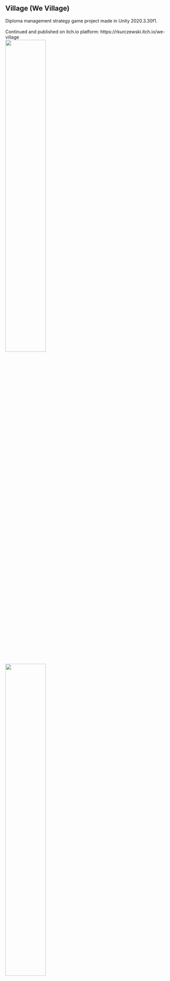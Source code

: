 <h2>Village (We Village)</h2>
Diploma management strategy game project made in Unity 2020.3.30f1.
<br><br>
Continued and published on itch.io platform:
https://rkurczewski.itch.io/we-village
<br>
<img width="50%" src="https://puu.sh/ITuOk/df032278c6.png">
<img width="50%" src="https://puu.sh/ITuOn/79588237d7.png">
<img width="50%" src="https://puu.sh/ITuOm/8e6f1ce71b.png">
<img width="50%" src="https://puu.sh/ITuOl/ed0631583d.png">

